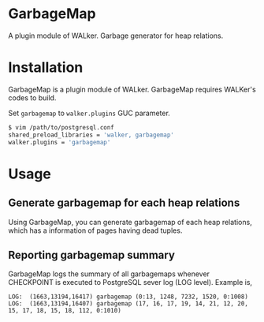 # GarbageMap

A plugin module of WALker. Garbage generator for heap relations.


# Installation
GarbageMap is a plugin module of WALker. GarbageMap requires WALKer's codes to build.

Set `garbagemap` to `walker.plugins` GUC parameter.

```bash
$ vim /path/to/postgresql.conf
shared_preload_libraries = 'walker, garbagemap'
walker.plugins = 'garbagemap'
```

# Usage

## Generate garbagemap for each heap relations
Using GarbageMap, you can generate garbagemap of each heap relations, which has a information of pages having dead tuples.

## Reporting garbagemap summary
GarbageMap logs the summary of all garbagemaps whenever CHECKPOINT is executed to PostgreSQL sever log (LOG level). Example is,

```
LOG:  (1663,13194,16417) garbagemap (0:13, 1248, 7232, 1520, 0:1008)
LOG:  (1663,13194,16407) garbagemap (17, 16, 17, 19, 14, 21, 12, 20, 15, 17, 18, 15, 18, 112, 0:1010)
```

